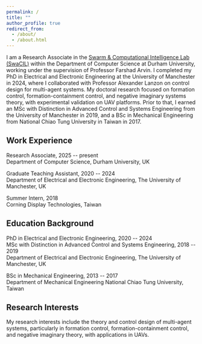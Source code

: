 ```yaml
---
permalink: /
title: ""
author_profile: true
redirect_from: 
  - /about/
  - /about.html
---
```


I am a Research Associate in the <a href="https://www.swacil.com/" target="_blank" rel="noopener noreferrer">Swarm & Computational Intelligence Lab (SwaCIL)</a> within the Department of Computer Science at Durham University, working under the supervision of Professor Farshad Arvin. I completed my PhD in Electrical and Electronic Engineering at the University of Manchester in 2024, where I collaborated with Professor Alexander Lanzon on control design for multi-agent systems. My doctoral research focused on formation control, formation-containment control, and negative imaginary systems theory, with experimental validation on UAV platforms. Prior to that, I earned an MSc with Distinction in Advanced Control and Systems Engineering from the University of Manchester in 2019, and a BSc in Mechanical Engineering from National Chiao Tung University in Taiwan in 2017.



Work Experience
------
Research Associate, 2025 -- present  
Department of Computer Science, Durham University, UK

Graduate Teaching Assistant, 2020 -- 2024  
Department of Electrical and Electronic Engineering, The University of Manchester, UK

Summer Intern, 2018  
Corning Display Technologies, Taiwan

Education Background
------
PhD in Electrical and Electronic Engineering, 2020 -- 2024  
MSc with Distinction in Advanced Control and Systems Engineering, 2018 -- 2019  
Department of Electrical and Electronic Engineering, The University of Manchester, UK

BSc in Mechanical Engineering, 2013 -- 2017  
Department of Mechanical Engineering National Chiao Tung University, Taiwan 

Research Interests
------
My research interests include the theory and control design of multi-agent systems, particularly in formation control, formation-containment control, and negative imaginary theory, with applications in UAVs.